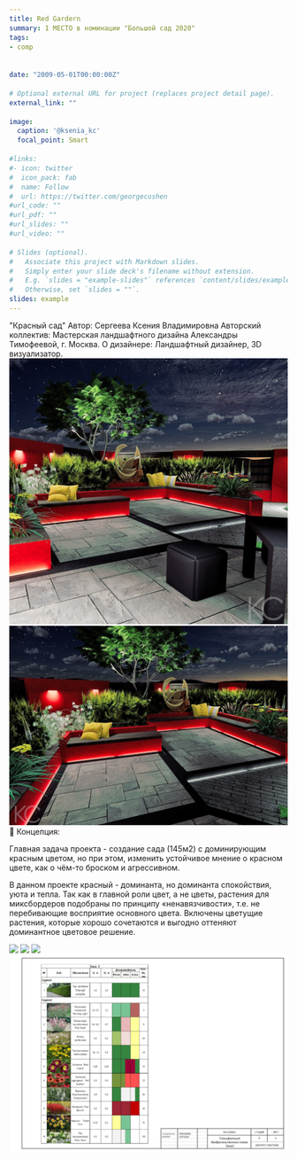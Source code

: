 ```yaml
---
title: Red Gardern
summary: 1 МЕСТО в номинации "Большой сад 2020"
tags:
- comp


date: "2009-05-01T00:00:00Z"

# Optional external URL for project (replaces project detail page).
external_link: ""

image:
  caption: '@ksenia_kc'
  focal_point: Smart

#links:
#- icon: twitter
#  icon_pack: fab
#  name: Follow
#  url: https://twitter.com/georgecushen
#url_code: ""
#url_pdf: ""
#url_slides: ""
#url_video: ""

# Slides (optional).
#   Associate this project with Markdown slides.
#   Simply enter your slide deck's filename without extension.
#   E.g. `slides = "example-slides"` references `content/slides/example-slides.md`.
#   Otherwise, set `slides = ""`.
slides: example
---
```



"Красный сад"
Автор: Сергеева Ксения Владимировна
Авторский коллектив: Мастерская ландшафтного дизайна Александры Тимофеевой, г. Москва.
О дизайнере: Ландшафтный дизайнер, 3D визуализатор.
![](\content\project\red-gardern\IMG_20200417_071832_449.jpg)
![](\content\project\red-gardern\IMG_20200417_071857_846.jpg)
🥀 Концепция:

Главная задача проекта - создание сада (145м2) с доминирующим красным цветом, но при этом, изменить устойчивое мнение о красном цвете, как о чём-то броском и агрессивном.

В данном проекте красный - доминанта, но доминанта спокойствия, уюта и тепла. Так как в главной роли цвет, а не цветы, растения для миксбордеров подобраны по принципу «ненавязчивости», т.е. не перебивающие восприятие основного цвета. Включены цветущие растения, которые хорошо сочетаются и выгодно оттеняют доминантное цветовое решение.

![](\content\project\red-gardern\Генплан.jpg)
![](\content\project\red-gardern\Дендроплан.jpg)
![](\content\project\red-gardern\СпецификацияЗона1.jpg)
![](\content\project\red-gardern\СпецификацияЗона2.jpg)


